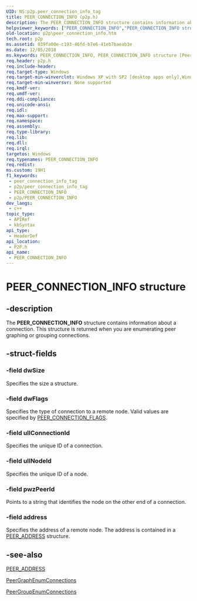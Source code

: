 ```yaml
---
UID: NS:p2p.peer_connection_info_tag
title: PEER_CONNECTION_INFO (p2p.h)
description: The PEER_CONNECTION_INFO structure contains information about a connection. This structure is returned when you are enumerating peer graphing or grouping connections.
helpviewer_keywords: ["PEER_CONNECTION_INFO","PEER_CONNECTION_INFO structure [Peer Networking]","p2p.peer_connection_info","p2p/peer_connection_info_tag"]
old-location: p2p\peer_connection_info.htm
tech.root: p2p
ms.assetid: 039fa00e-c193-46fd-b7e6-41eb7baeab3e
ms.date: 12/05/2018
ms.keywords: PEER_CONNECTION_INFO, PEER_CONNECTION_INFO structure [Peer Networking], p2p.peer_connection_info, p2p/peer_connection_info_tag
req.header: p2p.h
req.include-header: 
req.target-type: Windows
req.target-min-winverclnt: Windows XP with SP2 [desktop apps only],Windows XP with SP1 with the Advanced Networking Pack forWindows XP
req.target-min-winversvr: None supported
req.kmdf-ver: 
req.umdf-ver: 
req.ddi-compliance: 
req.unicode-ansi: 
req.idl: 
req.max-support: 
req.namespace: 
req.assembly: 
req.type-library: 
req.lib: 
req.dll: 
req.irql: 
targetos: Windows
req.typenames: PEER_CONNECTION_INFO
req.redist: 
ms.custom: 19H1
f1_keywords:
 - peer_connection_info_tag
 - p2p/peer_connection_info_tag
 - PEER_CONNECTION_INFO
 - p2p/PEER_CONNECTION_INFO
dev_langs:
 - c++
topic_type:
 - APIRef
 - kbSyntax
api_type:
 - HeaderDef
api_location:
 - P2P.h
api_name:
 - PEER_CONNECTION_INFO
---
```


# PEER_CONNECTION_INFO structure


## -description

The <b>PEER_CONNECTION_INFO</b> structure contains information about a connection. This structure is returned when you are enumerating peer graphing or grouping connections.

## -struct-fields

### -field dwSize

Specifies the size a structure.

### -field dwFlags

Specifies the type of connection to a remote node. Valid values are specified by <a href="https://docs.microsoft.com/windows/desktop/api/p2p/ne-p2p-peer_connection_flags">PEER_CONNECTION_FLAGS</a>.

### -field ullConnectionId

Specifies the  unique ID of a connection.

### -field ullNodeId

Specifies the  unique ID of a node.

### -field pwzPeerId

Points to a string that identifies the node on the other end of a connection.

### -field address

Specifies the address of a remote node. The address is contained in a <a href="https://docs.microsoft.com/windows/desktop/api/p2p/ns-p2p-peer_address">PEER_ADDRESS</a> structure.

## -see-also

<a href="https://docs.microsoft.com/windows/desktop/api/p2p/ns-p2p-peer_address">PEER_ADDRESS</a>



<a href="https://docs.microsoft.com/windows/desktop/api/p2p/nf-p2p-peergraphenumconnections">PeerGraphEnumConnections</a>



<a href="https://docs.microsoft.com/windows/desktop/api/p2p/nf-p2p-peergroupenumconnections">PeerGroupEnumConnections</a>

